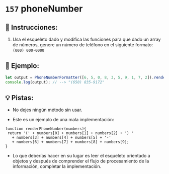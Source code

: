 # `157` phoneNumber

## 📝 Instrucciones:

1. Usa el esqueleto dado y modifica las funciones para que dado un array de números, genere un número de teléfono en el siguiente formato: `(000) 000-0000`

## 📎 Ejemplo:

```js
let output = PhoneNumberFormatter([6, 5, 0, 8, 3, 5, 9, 1, 7, 2]).render();
console.log(output); // --> "(650) 835-9172"
```

## 💡 Pistas:

+ No dejes ningún método sin usar. 

+ Este es un ejemplo de una mala implementación:

 ```Js
function renderPhoneNumber(numbers){
  return '(' + numbers[0] + numbers[1] + numbers[2] + ') '
    + numbers[3] + numbers[4] + numbers[5] + '-' 
    + numbers[6] + numbers[7] + numbers[8] + numbers[9];
}
```

+ Lo que deberías hacer en su lugar es leer el esqueleto orientado a objetos y después de comprender el flujo de procesamiento de la información, completar la implementación.
